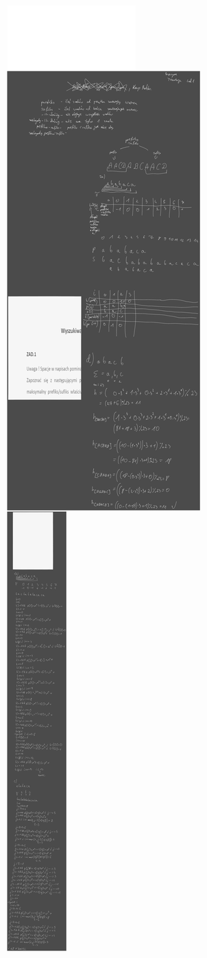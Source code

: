 ![](/Notatki/Semestr%204/Algorytmy%20i%20złożoność%20obliczeniowa/Ćwiczenia/Ćwiczenie%2012/azo_cw_wzorce.pdf)
![](/Notatki/Semestr%204/Algorytmy%20i%20złożoność%20obliczeniowa/Ćwiczenia/Ćwiczenie%2012/Drawing%202024-06-13%2009.11.27.excalidraw.svg)![](/Notatki/Semestr%204/Algorytmy%20i%20złożoność%20obliczeniowa/Ćwiczenia/Ćwiczenie%2012/Drawing%202024-06-23%2010.43.20.excalidraw.svg)
